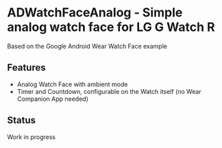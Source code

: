 ADWatchFaceAnalog - Simple analog watch face for LG G Watch R
===================================

Based on the Google Android Wear Watch Face example

Features
------------------------------------
* Analog Watch Face with ambient mode
* Timer and Countdown, configurable on the Watch itself (no Wear Companion App needed)

Status
------------------------------------
Work in progress

